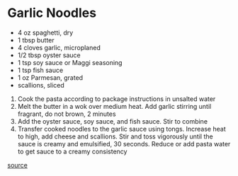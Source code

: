 # Garlic Noodles

* 4 oz spaghetti, dry
* 1 tbsp butter
* 4 cloves garlic, microplaned
* 1/2 tbsp oyster sauce
* 1 tsp soy sauce or Maggi seasoning
* 1 tsp fish sauce
* 1 oz Parmesan, grated
* scallions, sliced

1. Cook the pasta according to package instructions in unsalted water
1. Melt the butter in a wok over medium heat. Add garlic stirring until fragrant, do not brown, 2 minutes
1. Add the oyster sauce, soy sauce, and fish sauce. Stir to combine
1. Transfer cooked noodles to the garlic sauce using tongs. Increase heat to high, add cheese and scallions. Stir and toss vigorously until the sauce is creamy and emulsified, 30 seconds. Reduce or add pasta water to get sauce to a creamy consistency

[source](https://www.youtube.com/watch?v=wK9OHVxB_Z8)
